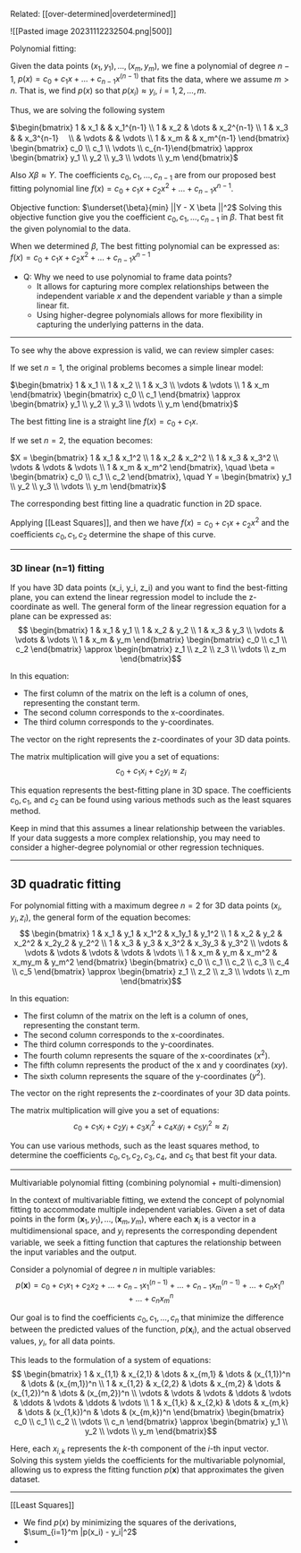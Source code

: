 Related: [[over-determined|overdetermined]]


![[Pasted image 20231112232504.png|500]]

Polynomial fitting: 

Given the data points $(x_1, y_1), \dots, (x_m, y_m)$, we fine a polynomial of degree $n-1$, $p(x) = c_0 + c_1x + \dots + c_{n-1}x^{(n-1)}$ that fits the data, where we assume $m > n$. That is, we find $p(x)$ so that $p(x_i) \approx y_i$, $i = 1,2, \dots, m$.

Thus, we are solving the following system

$\begin{bmatrix} 1 & x_1 & & x_1^{n-1} \\  1 & x_2 & \dots & x_2^{n-1} \\ 1 & x_3 & & x_3^{n-1} 　\\ & \vdots & & \vdots \\  1 & x_m & & x_m^{n-1}  \end{bmatrix} \begin{bmatrix} c_0 \\ c_1 \\ \vdots \\ c_{n-1}\end{bmatrix} \approx \begin{bmatrix} y_1 \\ y_2 \\ y_3 \\ \vdots \\ y_m \end{bmatrix}$

Also $X\beta \approx Y$. The coefficients $c_0, c_1, \dots, c_{n-1}$ are from our proposed best fitting polynomial line $f(x) = c_0 + c_1x + c_2x^2 + \ldots + c_{n-1}x^{n-1}$.  

Objective function: $\underset{\beta}{min} ||Y - X \beta ||^2$
Solving this objective function give you the coefficient $c_0, c_1, \dots, c_{n-1}$ in $\beta$. That best fit the given polynomial to the data. 

When we determined $\beta$, The best fitting polynomial can be expressed as: $f(x) = c_0 + c_1x + c_2x^2 + \ldots + c_{n-1}x^{n-1}$

- Q: Why we need to use polynomial to frame data points?
	- It allows for capturing more complex relationships between the independent variable $x$ and the dependent variable $y$ than a simple linear fit. 
	- Using higher-degree polynomials allows for more flexibility in capturing the underlying patterns in the data.

---
To see why the above expression is valid, we can review simpler cases: 

If we set $n = 1$, the original problems becomes a simple linear model: 

$\begin{bmatrix} 1 & x_1 \\ 1 & x_2 \\ 1 & x_3 \\ \vdots & \vdots \\ 1 & x_m \end{bmatrix} \begin{bmatrix} c_0 \\ c_1 \end{bmatrix} \approx \begin{bmatrix} y_1 \\ y_2 \\ y_3 \\ \vdots \\ y_m \end{bmatrix}$

The best fitting line is a straight line $f(x) = c_0 + c_1 x$. 

If we set $n = 2$, the equation becomes: 

$X = \begin{bmatrix} 1 & x_1 & x_1^2 \\ 1 & x_2 & x_2^2 \\ 1 & x_3 & x_3^2 \\ \vdots & \vdots & \vdots \\ 1 & x_m & x_m^2 \end{bmatrix}, \quad \beta = \begin{bmatrix} c_0 \\ c_1 \\ c_2 \end{bmatrix}, \quad Y = \begin{bmatrix} y_1 \\ y_2 \\ y_3 \\ \vdots \\ y_m \end{bmatrix}$

The corresponding best fitting line a quadratic function in 2D space. 

Applying [[Least Squares]], and then we have $f(x) = c_0 + c_1x + c_2x^2$ and the coefficients $c_0, c_1, c_2$ determine the shape of this curve. 

---

### 3D linear (n=1) fitting

If you have 3D data points (x_i, y_i, z_i) and you want to find the best-fitting plane, you can extend the linear regression model to include the z-coordinate as well. The general form of the linear regression equation for a plane can be expressed as:
$$ \begin{bmatrix} 1 & x_1 & y_1 \\ 1 & x_2 & y_2 \\ 1 & x_3 & y_3 \\ \vdots & \vdots & \vdots \\ 1 & x_m & y_m \end{bmatrix} \begin{bmatrix} c_0 \\ c_1 \\ c_2 \end{bmatrix} \approx \begin{bmatrix} z_1 \\ z_2 \\ z_3 \\ \vdots \\ z_m \end{bmatrix}$$

In this equation:
- The first column of the matrix on the left is a column of ones, representing the constant term.
- The second column corresponds to the x-coordinates.
- The third column corresponds to the y-coordinates.

The vector on the right represents the z-coordinates of your 3D data points.

The matrix multiplication will give you a set of equations:
$$ c_0 + c_1x_i + c_2y_i \approx z_i$$

This equation represents the best-fitting plane in 3D space. The coefficients $c_0, c_1,$ and $c_2$ can be found using various methods such as the least squares method.

Keep in mind that this assumes a linear relationship between the variables. If your data suggests a more complex relationship, you may need to consider a higher-degree polynomial or other regression techniques.

---
## 3D quadratic fitting

For polynomial fitting with a maximum degree $n = 2$ for 3D data points $(x_i, y_i, z_i)$, the general form of the equation becomes:
$$ \begin{bmatrix} 1 & x_1 & y_1 & x_1^2 & x_1y_1 & y_1^2 \\ 1 & x_2 & y_2 & x_2^2 & x_2y_2 & y_2^2 \\ 1 & x_3 & y_3 & x_3^2 & x_3y_3 & y_3^2 \\ \vdots & \vdots & \vdots & \vdots & \vdots & \vdots \\ 1 & x_m & y_m & x_m^2 & x_my_m & y_m^2 \end{bmatrix} \begin{bmatrix} c_0 \\ c_1 \\ c_2 \\ c_3 \\ c_4 \\ c_5 \end{bmatrix} \approx \begin{bmatrix} z_1 \\ z_2 \\ z_3 \\ \vdots \\ z_m \end{bmatrix}$$

In this equation:
- The first column of the matrix on the left is a column of ones, representing the constant term.
- The second column corresponds to the x-coordinates.
- The third column corresponds to the y-coordinates.
- The fourth column represents the square of the x-coordinates ($x^2$).
- The fifth column represents the product of the x and y coordinates ($xy$).
- The sixth column represents the square of the y-coordinates ($y^2$).

The vector on the right represents the z-coordinates of your 3D data points.

The matrix multiplication will give you a set of equations:
$$ c_0 + c_1x_i + c_2y_i + c_3x_i^2 + c_4x_iy_i + c_5y_i^2 \approx z_i$$

You can use various methods, such as the least squares method, to determine the coefficients $c_0, c_1, c_2, c_3, c_4,$ and $c_5$ that best fit your data.


---

Multivariable polynomial fitting (combining polynomial + multi-dimension)

In the context of multivariable fitting, we extend the concept of polynomial fitting to accommodate multiple independent variables. Given a set of data points in the form $(\mathbf{x}_1, y_1), \dots, (\mathbf{x}_m, y_m)$, where each $\mathbf{x}_i$ is a vector in a multidimensional space, and $y_i$ represents the corresponding dependent variable, we seek a fitting function that captures the relationship between the input variables and the output.

Consider a polynomial of degree $n$ in multiple variables:
$$ p(\mathbf{x}) = c_0 + c_1x_1 + c_2x_2 + \dots + c_{n-1}x_1^{(n-1)} + \dots + c_{n-1}x_m^{(n-1)} + \dots + c_nx_1^n + \dots + c_nx_m^n$$

Our goal is to find the coefficients $c_0, c_1, \dots, c_n$ that minimize the difference between the predicted values of the function, $p(\mathbf{x}_i)$, and the actual observed values, $y_i$, for all data points.

This leads to the formulation of a system of equations:
$$ \begin{bmatrix} 1 & x_{1,1} & x_{2,1} & \dots & x_{m,1} & \dots & (x_{1,1})^n & \dots & (x_{m,1})^n \\ 1 & x_{1,2} & x_{2,2} & \dots & x_{m,2} & \dots & (x_{1,2})^n & \dots & (x_{m,2})^n \\ \vdots & \vdots & \vdots & \ddots & \vdots & \ddots & \vdots & \ddots & \vdots \\ 1 & x_{1,k} & x_{2,k} & \dots & x_{m,k} & \dots & (x_{1,k})^n & \dots & (x_{m,k})^n \end{bmatrix} \begin{bmatrix} c_0 \\ c_1 \\ c_2 \\ \vdots \\ c_n \end{bmatrix} \approx \begin{bmatrix} y_1 \\ y_2 \\ \vdots \\ y_m \end{bmatrix}$$

Here, each $x_{i,k}$ represents the $k$-th component of the $i$-th input vector. Solving this system yields the coefficients for the multivariable polynomial, allowing us to express the fitting function $p(\mathbf{x})$ that approximates the given dataset.




---


[[Least Squares]]
- We find $p(x)$ by minimizing the squares of the derivations, $\sum_{i=1}^m |p(x_i) - y_i|^2$
- 

